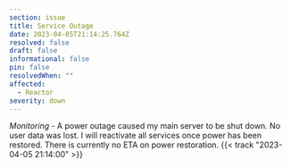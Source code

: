 ```yaml
---
section: issue
title: Service Outage
date: 2023-04-05T21:14:25.764Z
resolved: false
draft: false
informational: false
pin: false
resolvedWhen: ""
affected:
  - Reactor
severity: down
---
```

*Monitoring* - A power outage caused my main server to be shut down. No user data was lost. I will reactivate all services once power has been restored. There is currently no ETA on power restoration. {{< track "2023-04-05 21:14:00" >}}